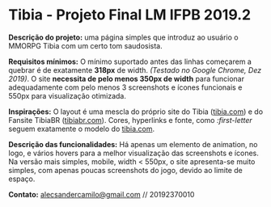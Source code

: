 # Tibia - Projeto Final LM IFPB 2019.2

**Descrição do projeto:** uma página simples que introduz ao usuário o MMORPG Tibia com um certo tom saudosista.

**Requisitos mínimos:** O mínimo suportado antes das linhas começarem a quebrar é de exatamente **318px** de width. <i>(Testado no Google Chrome, Dez 2019)</i>. O site **necessita de pelo menos 350px de width** para funcionar adequadamente com pelo menos 3 screenshots e ícones funcionais e 550px para visualização otimizada.

**Inspirações:** O layout é uma mescla do próprio site do Tibia ([tibia.com](tibia.com)) e do Fansite TibiaBR ([tibiabr.com](TibiaBR.com)). Cores, hyperlinks e fonte, como <i>:first-letter</i> seguem exatamente o modelo do [tibia.com](tibia.com). 

**Descrição das funcionalidades:** Há apenas um elemento de animation, no logo, e vários hovers para a melhor visualização das screenshots e ícones. Na versão mais simples, mobile, width < 550px, o site apresenta-se muito simples, com apenas poucas screenshots do jogo, devido ao limite de espaço.

**Contato:** alecsandercamilo@gmail.com // 20192370010
